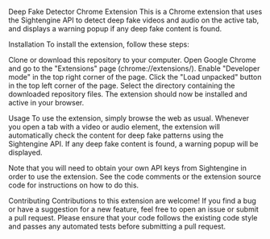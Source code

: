 Deep Fake Detector Chrome Extension
This is a Chrome extension that uses the Sightengine API to detect deep fake videos and audio on the active tab, and displays a warning popup if any deep fake content is found.

Installation
To install the extension, follow these steps:

Clone or download this repository to your computer.
Open Google Chrome and go to the "Extensions" page (chrome://extensions/).
Enable "Developer mode" in the top right corner of the page.
Click the "Load unpacked" button in the top left corner of the page.
Select the directory containing the downloaded repository files.
The extension should now be installed and active in your browser.

Usage
To use the extension, simply browse the web as usual. Whenever you open a tab with a video or audio element, the extension will automatically check the content for deep fake patterns using the Sightengine API. If any deep fake content is found, a warning popup will be displayed.

Note that you will need to obtain your own API keys from Sightengine in order to use the extension. See the code comments or the extension source code for instructions on how to do this.

Contributing
Contributions to this extension are welcome! If you find a bug or have a suggestion for a new feature, feel free to open an issue or submit a pull request. Please ensure that your code follows the existing code style and passes any automated tests before submitting a pull request.
